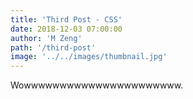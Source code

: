 ```yaml
---
title: 'Third Post - CSS'
date: 2018-12-03 07:00:00
author: 'M Zeng'
path: '/third-post'
image: '../../images/thumbnail.jpg'
---
```


Wowwwwwwwwwwwwwwwwwwwwww.